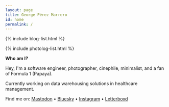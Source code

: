 ```yaml
---
layout: page
title: George Pérez Marrero
id: home
permalink: /
---
```


{% include blog-list.html %}

{% include photolog-list.html %}

**Who am I?**

Hey, I'm a software engineer, photographer, cinephile, minimalist, and a fan of Formula 1 (Papaya).

Currently working on data warehousing solutions in healthcare management.

Find me on: [Mastodon](https://c.im/@georgeperez/) &bull; [Bluesky](https://bsky.app/profile/titanpointe.org) &bull; [Instagram](https://instagram.com/georgeperez/) &bull; [Letterboxd](https://letterboxd.com/georgeperez/)
